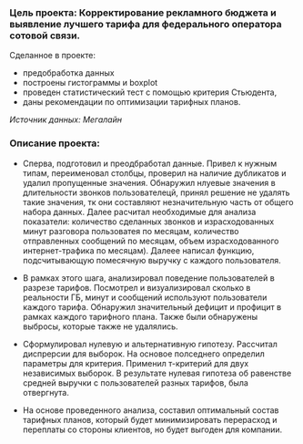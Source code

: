  ### Цель проекта: Корректирование рекламного бюджета и выявление лучшего тарифа для федерального оператора сотовой связи.
Сделанное в проекте:
- предобработка данных
- построены гистограммы и boxplot
- проведен статистический тест с помощью критерия Стьюдента, 
- даны рекомендации по оптимизации тарифных планов.

 *Источник данных: Мегалайн*
 
  ### Описание проекта: 
* Сперва, подготовил и преодбработал данные. Привел к нужным типам, переименовал столбцы, проверил на наличие дубликатов и удалил пропущенные значения. Обнаружил нлуевые значения в длительности звонков пользователецй, принял решение не удалять такие значения, тк они составляют незначительную часть от общего набора данных. Далее расчитал необходимые для анализа показатели: количество сделанных звонков и израсходованных минут разговора пользоватея по месяцам, количество отправленных сообщений по месяцам, объем израсходованного интернет-трафика по месяцам). Далеее написал функцию, подсчитывающую помесячную выручку с каждого пользователя.

* В рамках этого шага, анализировал поведение пользователей в разрезе тарифов. Посмотрел и визуализировал сколько в реальности ГБ, минут и сообщений используют пользователи каждого тарифа. Обнаружил значительный дефицит и профицит в рамках каждого тарифного плана. Также были обнаружены выбросы, которые также не удалялись.

* Сформулировал нулевую и альтернативную гипотезу. Рассчитал диспрерсии для выборок. На основое полседнего определил параметры для критерия. Применил т-критерий для двух независимых выборок. В результате нулевая гипотеза об равенстве средней выручки с пользователей разных тарифов, была отвергнута.

* На основе проведенного анализа, составил оптимальный состав тарифных планов, который будет минимизировать перерасход и переплаты со стороны клиентов, но будет выгоден для компании.
